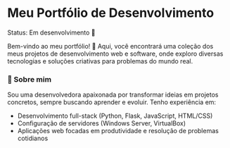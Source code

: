 # Meu Portfólio de Desenvolvimento
Status: Em desenvolvimento 🚧

Bem-vindo ao meu portfólio! 👋 Aqui, você encontrará uma coleção dos meus projetos de desenvolvimento web e software, onde exploro diversas tecnologias e soluções criativas para problemas do mundo real.

### 🚀 Sobre mim
Sou uma desenvolvedora apaixonada por transformar ideias em projetos concretos, sempre buscando aprender e evoluir. Tenho experiência em:

- Desenvolvimento full-stack (Python, Flask, JavaScript, HTML/CSS)
- Configuração de servidores (Windows Server, VirtualBox)
- Aplicações web focadas em produtividade e resolução de problemas cotidianos


